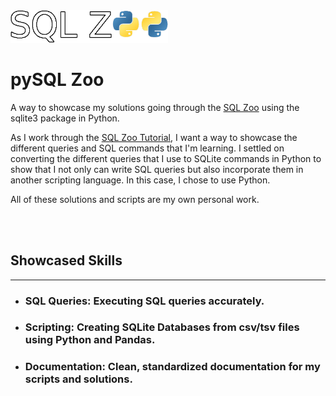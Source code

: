 <img src="Sql_zoo.png" width="50%" alt="SQL Zoo"/>

# pySQL Zoo
A way to showcase my solutions going through the [SQL Zoo](https://sqlzoo.net/wiki/SQL_Tutorial) using the sqlite3 package in Python.

As I work through the [SQL Zoo Tutorial](https://sqlzoo.net/wiki/SQL_Tutorial), I want a way to showcase the different queries and SQL commands that I'm learning. I settled on converting the different queries that I use to SQLite commands in Python to show that I not only can write SQL queries but also incorporate them in another scripting language. In this case, I chose to use Python.

All of these solutions and scripts are my own personal work.

<br />
<br />

## Showcased Skills
___
- ### SQL Queries: Executing SQL queries accurately.
- ### Scripting: Creating SQLite Databases from csv/tsv files using Python and Pandas.
- ### Documentation: Clean, standardized documentation for my scripts and solutions.

